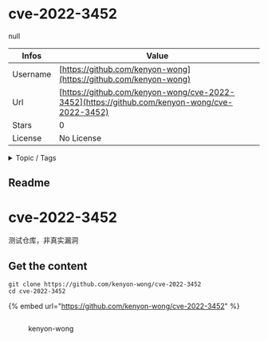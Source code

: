 # cve-2022-3452

null

| Infos    | Value                                                              |
| -------- | -------------------------------------------------------------------|
| Username | [https://github.com/kenyon-wong](https://github.com/kenyon-wong) |
| Url      | [https://github.com/kenyon-wong/cve-2022-3452](https://github.com/kenyon-wong/cve-2022-3452)                                               |
| Stars    | 0                                                          |
| License  | No License                                                        |

<details>

<summary>Topic / Tags</summary>

* cve* rce

</details>

## Readme

# cve-2022-3452


测试仓库，非真实漏洞



## Get the content

```
git clone https://github.com/kenyon-wong/cve-2022-3452
cd cve-2022-3452
```

{% embed url="https://github.com/kenyon-wong/cve-2022-3452" %}

<figure><img src="https://avatars.githubusercontent.com/u/39546510?v=4" alt=""><figcaption><p>kenyon-wong</p></figcaption></figure>
